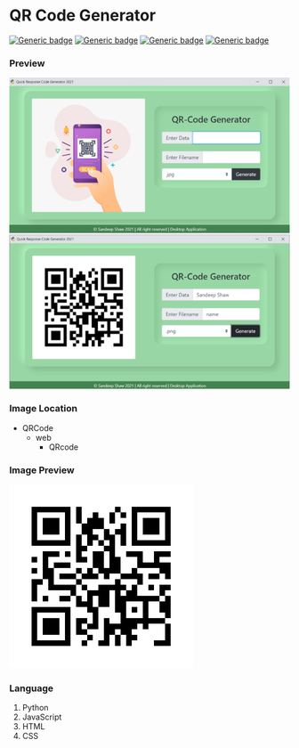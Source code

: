 # QR Code Generator
[![Generic badge](https://img.shields.io/badge/DOWNLOAD-CLICK%20-cyan.svg)](https://github.com/sandeep-shaw10/qr-code-generator/blob/main/dist/firstgui.exe)
[![Generic badge](https://img.shields.io/badge/VERSION-v1.0-ffff33.svg)](https://github.com/sandeep-shaw10/qr-code-generator)
[![Generic badge](https://img.shields.io/badge/YEAR-2021-ff3333.svg)](https://github.com/sandeep-shaw10/qr-code-generator)
[![Generic badge](https://img.shields.io/badge/LICENSE-MIT-9933ff.svg)](https://github.com/sandeep-shaw10/qr-code-generator/blob/main/LICENSE)

### Preview
![GitHub Logo](Preview1.png)
![GitHub Logo](Preview2.png)

### Image Location
* QRCode
    * web
        * QRcode

### Image Preview
![GitHub Logo](web/QRcode/name.png)

### Language
1.  Python
2. JavaScript
3. HTML
4. CSS
